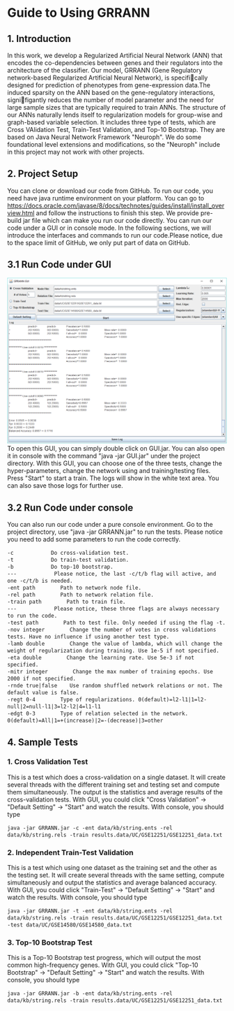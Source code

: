 # Guide to Using GRRANN
## 1. Introduction

In this work, we develop a Regularized Artificial Neural Network (ANN) that encodes the co-dependencies between genes and their regulators into the architecture of the classifier. Our model, GRRANN (Gene Regulatory network-based Regularized Artificial Neural Network), is specifically designed for prediction of phenotypes from gene-expression data.The induced sparsity on the ANN based on the gene-regulatory interactions, signifigantly reduces the number of model parameter and the need for large sample sizes that are typically required to train ANNs. The structure of our ANNs naturally lends itself to regularization models for group-wise and graph-based variable selection. It includes three type of tests, which are Cross VAlidation Test, Train-Test Validation, and Top-10 Bootstrap. They are based on Java Neural Network Framework "Neuroph". We do some foundational level extensions and modifications, so the "Neuroph" include in this project may not work with other projects.

## 2. Project Setup

You can clone or download our code from GitHub. To run our code, you need have java runtime environment on your platform. You can go to https://docs.oracle.com/javase/8/docs/technotes/guides/install/install_overview.html and follow the instructions to finish this step. We provide pre-build jar file which can make you run our code directly. You can run our code under a GUI or in console mode. In the following sections, we will introduce the interfaces and commands to run our code.Please notice, due to the space limit of GitHub, we only put part of data on GitHub.

## 3.1 Run Code under GUI

![Alt text](GUI.png?raw=true "GUI Screencut")
To open this GUI, you can simply double click on GUI.jar. You can also open it in console with the command "java -jar GUI.jar" under the project directory.
With this GUI, you can choose one of the three tests, change the hyper-parameters, change the network using and training/testing files. Press "Start" to start a train. The logs will show in the white text area. You can also save those logs for further use.

## 3.2 Run Code under console

You can also run our code under a pure console environment. Go to the project directory, use "java -jar GRRANN.jar" to run the tests. Please notice you need to add some parameters to run the code correctly.

    -c            Do cross-validation test.
    -t            Do train-test validation.
    -b            Do top-10 bootstrap.
    ---            Please notice, the last -c/t/b flag will active, and one -c/t/b is needed.
    -ent path        Path to network node file.
    -rel path        Path to network relation file.
    -train path        Path to train file.
    ---            Please notice, these three flags are always necessary to run the code.
    -test path        Path to test file. Only needed if using the flag -t.
    -nov integer        Change the number of votes in cross validations tests. Have no influence if using another test type.
    -lamb double        Change the value of lambda, which will change the weight of regularization during training. Use 1e-5 if not specified.
    -eta double        Change the learning rate. Use 5e-3 if not specified.
    -mitr integer        Change the max number of training epochs. Use 2000 if not specified.
    -rnde true|false    Use random shuffled network relations or not. The default value is false.
    -regt 0-4        Type of regularizations. 0(default)=l2-l1|1=l2-null|2=null-l1|3=l2-l2|4=l1-l1
    -edgt 0-3        Type of relation selected in the network. 0(default)=All|1=+(increase)|2=-(decrease)|3=other 

## 4. Sample Tests
### 1. Cross Validation Test

This is a test which does a cross-validation on a single dataset. It will create several threads with the different training set and testing set and compute them simultaneously. The output is the statistics and average results of the cross-validation tests. With GUI, you could click "Cross Validation" -> "Default Setting" -> "Start" and watch the results. With console, you should type

    java -jar GRRANN.jar -c -ent data/kb/string.ents -rel data/kb/string.rels -train results.data/UC/GSE12251/GSE12251_data.txt

### 2. Independent Train-Test Validation

This is a test which using one dataset as the training set and the other as the testing set. It will create several threads with the same setting, compute simultaneously and output the statistics and average balanced accuracy. With GUI, you could click "Train-Test" -> "Default Setting" -> "Start" and watch the results. With console, you should type

    java -jar GRRANN.jar -t -ent data/kb/string.ents -rel data/kb/string.rels -train results.data/UC/GSE12251/GSE12251_data.txt -test data/UC/GSE14580/GSE14580_data.txt

### 3. Top-10 Bootstrap Test

This is a Top-10 Bootstrap test progress, which will output the most common high-frequency genes. With GUI, you could click "Top-10 Bootstrap" -> "Default Setting" -> "Start" and watch the results. With console, you should type

    java -jar GRRANN.jar -b -ent data/kb/string.ents -rel data/kb/string.rels -train results.data/UC/GSE12251/GSE12251_data.txt
